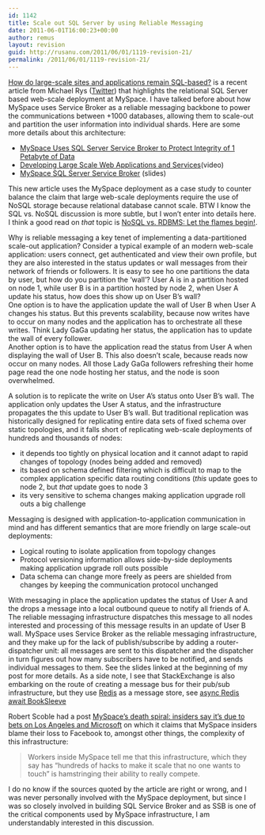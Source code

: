 ```yaml
---
id: 1142
title: Scale out SQL Server by using Reliable Messaging
date: 2011-06-01T16:00:23+00:00
author: remus
layout: revision
guid: http://rusanu.com/2011/06/01/1119-revision-21/
permalink: /2011/06/01/1119-revision-21/
---
```

<a href="http://cacm.acm.org/magazines/2011/6/108663-scalable-sql/fulltext" target="_blank">How do large-scale sites and applications remain SQL-based?</a> is a recent article from Michael Rys (<a href="http://twitter.com/#!/SQLServerMike" target="_blank">Twitter</a>) that highlights the relational SQL Server based web-scale deployment at MySpace. I have talked before about how MySpace uses Service Broker as a reliable messaging backbone to power the communications between +1000 databases, allowing them to scale-out and partition the user information into individual shards. Here are some more details about this architecture:

  * [MySpace Uses SQL Server Service Broker to Protect Integrity of 1 Petabyte of Data](http://rusanu.com/2009/07/26/myspace-uses-sql-server-service-broker-to-protect-integrity-of-1-petabyte-of-data/)
  * [Developing Large Scale Web Applications and Services](http://mschnlnine.vo.llnwd.net/d1/pdc08/WMV-HQ/BB07.wmv)(video)</a>
  * <a href="http://www.slideshare.net/markginnebaugh/myspace-sql-server-service-broker-oct-2009" target="_blank">MySpace SQL Server Service Broker</a> (slides)

This new article uses the MySpace deployment as a case study to counter balance the claim that large web-scale deployments require the use of NoSQL storage because relational database cannot scale. BTW I know the SQL vs. NoSQL discussion is more subtle, but I won&#8217;t enter into details here. I think a good read on _that_ topic is <a href="http://stu.mp/2010/03/nosql-vs-rdbms-let-the-flames-begin.html" target="_blank">NoSQL vs. RDBMS: Let the flames begin!</a>.

Why is reliable messaging a key tenet of implementing a data-partitioned scale-out application? Consider a typical example of an modern web-scale application: users connect, get authenticated and view their own profile, but they are also interested in the status updates or wall messages from their network of friends or followers. It is easy to see ho one partitions the data by user, but how do you partition the &#8216;wall&#8217;? User A is in a partition hosted on node 1, while user B is in a partition hosted by node 2, when User A update his status, how does this show up on User B&#8217;s wall?  
One option is to have the application update the wall of User B when User A changes his status. But this prevents scalability, because now writes have to occur on many nodes and the application has to orchestrate all these writes. Think Lady GaGa updating her status, the application has to update the wall of every follower.  
Another option is to have the application read the status from User A when displaying the wall of User B. This also doesn&#8217;t scale, because reads now occur on many nodes. All those Lady GaGa followers refreshing their home page read the one node hosting her status, and the node is soon overwhelmed.

A solution is to replicate the write on User A&#8217;s status onto User B&#8217;s wall. The application only updates the User A status, and the infrastructure propagates the this update to User B&#8217;s wall. But traditional replication was historically designed for replicating entire data sets of fixed schema over static topologies, and it falls short of replicating web-scale deployments of hundreds and thousands of nodes:

  * it depends too tightly on physical location and it cannot adapt to rapid changes of topology (nodes being added and removed)
  * its based on schema defined filtering which is difficult to map to the complex application specific data routing conditions (_this_ update goes to node 2, but _that_ update goes to node 3
  * its very sensitive to schema changes making application upgrade roll outs a big challenge

Messaging is designed with application-to-application communication in mind and has different semantics that are more friendly on large scale-out deployments:

  * Logical routing to isolate application from topology changes
  * Protocol versioning information allows side-by-side deployments making application upgrade roll outs possible
  * Data schema can change more freely as peers are shielded from changes by keeping the communication protocol unchanged

With messaging in place the application updates the status of User A and the drops a message into a local outbound queue to notify all friends of A. The reliable messaging infrastructure dispatches this message to all nodes interested and processing of this message results in an update of User B wall. MySpace uses Service Broker as the reliable messaging infrastructure, and they make up for the lack of publish/subscribe by adding a router-dispatcher unit: all messages are sent to this dispatcher and the dispatcher in turn figures out how many subscribers have to be notified, and sends individual messages to them. See the slides linked at the beginning of my post for more details. As a side note, I see that StackExchange is also embarking on the route of creating a message bus for their pub/sub infrastructure, but they use <a href="http://en.wikipedia.org/wiki/Redis_%28data_store%29" target="_blank">Redis</a> as a message store, see <a href="http://marcgravell.blogspot.com/2011/04/async-redis-await-booksleeve.html" target="_blank">async Redis await BookSleeve</a></p> 

Robert Scoble had a post <a href="http://scobleizer.com/2011/03/24/myspaces-death-spiral-due-to-bets-on-los-angeles-and-microsoft/" target="_blank">MySpace’s death spiral: insiders say it’s due to bets on Los Angeles and Microsoft</a> on which it claims that MySpace insiders blame their loss to Facebook to, amongst other things, the complexity of this infrastructure:

> Workers inside MySpace tell me that this infrastructure, which they say has “hundreds of hacks to make it scale that no one wants to touch” is hamstringing their ability to really compete.

I do no know if the sources quoted by the article are right or wrong, and I was never personally involved with the MySpace deployment, but since I was so closely involved in building SQL Service Broker and as SSB is one of the critical components used by MySpace infrastructure, I am understandably interested in this discussion.